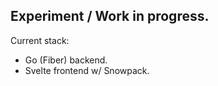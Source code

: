 ## Experiment / Work in progress.

Current stack:

- Go (Fiber) backend.
- Svelte frontend w/ Snowpack.
